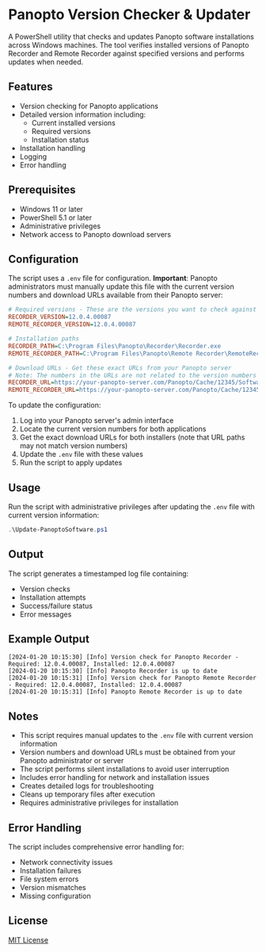 # Panopto Version Checker & Updater

A PowerShell utility that checks and updates Panopto software installations across Windows machines. The tool verifies installed versions of Panopto Recorder and Remote Recorder against specified versions and performs updates when needed.

## Features

- Version checking for Panopto applications
- Detailed version information including:
  - Current installed versions
  - Required versions
  - Installation status
- Installation handling
- Logging
- Error handling

## Prerequisites

- Windows 11 or later
- PowerShell 5.1 or later
- Administrative privileges
- Network access to Panopto download servers

## Configuration

The script uses a `.env` file for configuration. **Important**: Panopto administrators must manually update this file with the current version numbers and download URLs available from their Panopto server:

```ini
# Required versions - These are the versions you want to check against
RECORDER_VERSION=12.0.4.00087
REMOTE_RECORDER_VERSION=12.0.4.00087

# Installation paths
RECORDER_PATH=C:\Program Files\Panopto\Recorder\Recorder.exe
REMOTE_RECORDER_PATH=C:\Program Files\Panopto\Remote Recorder\RemoteRecorder.exe

# Download URLs - Get these exact URLs from your Panopto server
# Note: The numbers in the URLs are not related to the version numbers above
RECORDER_URL=https://your-panopto-server.com/Panopto/Cache/12345/Software/PanoptoRecorder.exe
REMOTE_RECORDER_URL=https://your-panopto-server.com/Panopto/Cache/12345/Software/PanoptoRemoteRecorder.exe
```

To update the configuration:
1. Log into your Panopto server's admin interface
2. Locate the current version numbers for both applications
3. Get the exact download URLs for both installers (note that URL paths may not match version numbers)
4. Update the `.env` file with these values
5. Run the script to apply updates

## Usage

Run the script with administrative privileges after updating the `.env` file with current version information:

```powershell
.\Update-PanoptoSoftware.ps1
```

## Output

The script generates a timestamped log file containing:
- Version checks
- Installation attempts
- Success/failure status
- Error messages

## Example Output
```
[2024-01-20 10:15:30] [Info] Version check for Panopto Recorder - Required: 12.0.4.00087, Installed: 12.0.4.00087
[2024-01-20 10:15:30] [Info] Panopto Recorder is up to date
[2024-01-20 10:15:31] [Info] Version check for Panopto Remote Recorder - Required: 12.0.4.00087, Installed: 12.0.4.00087
[2024-01-20 10:15:31] [Info] Panopto Remote Recorder is up to date
```

## Notes

- This script requires manual updates to the `.env` file with current version information
- Version numbers and download URLs must be obtained from your Panopto administrator or server
- The script performs silent installations to avoid user interruption
- Includes error handling for network and installation issues
- Creates detailed logs for troubleshooting
- Cleans up temporary files after execution
- Requires administrative privileges for installation

## Error Handling

The script includes comprehensive error handling for:
- Network connectivity issues
- Installation failures
- File system errors
- Version mismatches
- Missing configuration

## License

[MIT License](LICENSE)
